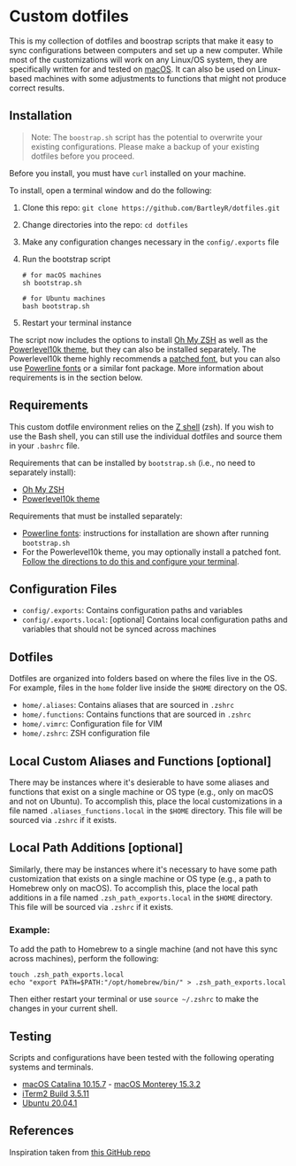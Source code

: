 # Custom dotfiles
This is my collection of dotfiles and boostrap scripts that make it easy to sync configurations between computers and set up a new computer. While most of the customizations will work on any Linux/OS system, they are specifically written for and tested on [macOS](https://www.apple.com/macos/). It can also be used on Linux-based machines with some adjustments to functions that might not produce correct results.

## Installation
> Note: The `boostrap.sh` script has the potential to overwrite your existing configurations. Please make a backup of your existing dotfiles before you proceed.

Before you install, you must have `curl` installed on your machine.

To install, open a terminal window and do the following:

1. Clone this repo: `git clone https://github.com/BartleyR/dotfiles.git`
2. Change directories into the repo: `cd dotfiles`
3. Make any configuration changes necessary in the `config/.exports` file
4. Run the bootstrap script

	```
	# for macOS machines
	sh bootstrap.sh
	
	# for Ubuntu machines
	bash bootstrap.sh
	```
5. Restart your terminal instance

The script now includes the options to install [Oh My ZSH](https://ohmyz.sh) as well as the [Powerlevel10k theme](https://github.com/romkatv/powerlevel10k), but they can also be installed separately. The Powerlevel10k theme highly recommends a [patched font](https://github.com/romkatv/powerlevel10k#meslo-nerd-font-patched-for-powerlevel10k), but you can also use [Powerline fonts](https://github.com/powerline/fonts) or a similar font package. More information about requirements is in the section below.

## Requirements
This custom dotfile environment relies on the [Z shell](https://en.wikipedia.org/wiki/Z_shell) (zsh). If you wish to use the Bash shell, you can still use the individual dotfiles and source them in your `.bashrc` file. 

Requirements that can be installed by `bootstrap.sh` (i.e., no need to separately install):

* [Oh My ZSH](https://ohmyz.sh)
* [Powerlevel10k theme](https://github.com/romkatv/powerlevel10k)

Requirements that must be installed separately:

* [Powerline fonts](https://github.com/powerline/fonts): instructions for installation are shown after running `bootstrap.sh`
* For the Powerlevel10k theme, you may optionally install a patched font. [Follow the directions to do this and configure your terminal](https://github.com/romkatv/powerlevel10k#meslo-nerd-font-patched-for-powerlevel10k).

## Configuration Files
- `config/.exports`: Contains configuration paths and variables
- `config/.exports.local`: [optional] Contains local configuration paths and variables that should not be synced across machines

## Dotfiles
Dotfiles are organized into folders based on where the files live in the OS. For example, files in the `home` folder live inside the `$HOME` directory on the OS.

- `home/.aliases`: Contains aliases that are sourced in `.zshrc`
- `home/.functions`: Contains functions that are sourced in `.zshrc`
- `home/.vimrc`: Configuration file for VIM
- `home/.zshrc`: ZSH configuration file

## Local Custom Aliases and Functions [optional]
There may be instances where it's desierable to have some aliases and functions that exist on a single machine or OS type (e.g., only on macOS and not on Ubuntu). To accomplish this, place the local customizations in a file named `.aliases_functions.local` in the `$HOME` directory. This file will be sourced via `.zshrc` if it exists.

## Local Path Additions [optional]
Similarly, there may be instances where it's necessary to have some path customization that exists on a single machine or OS type (e.g., a path to Homebrew only on macOS). To accomplish this, place the local path additions in a file named `.zsh_path_exports.local` in the `$HOME` directory. This file will be sourced via `.zshrc` if it exists.

### Example:
To add the path to Homebrew to a single machine (and not have this sync across machines), perform the following:

```
touch .zsh_path_exports.local
echo "export PATH=$PATH:"/opt/homebrew/bin/" > .zsh_path_exports.local
```
Then either restart your terminal or use `source ~/.zshrc` to make the changes in your current shell.

## Testing
Scripts and configurations have been tested with the following operating systems and terminals.

* [macOS Catalina 10.15.7](https://support.apple.com/en-us/HT210642) - [macOS Monterey 15.3.2](https://support.apple.com/en-us/122283)
* [iTerm2 Build 3.5.11](https://iterm2.com)
* [Ubuntu 20.04.1](https://wiki.ubuntu.com/FocalFossa/ReleaseNotes/ChangeSummary/20.04.1)

## References
Inspiration taken from [this GitHub repo](https://github.com/ajmalsiddiqui/dotfiles)
